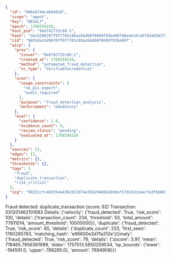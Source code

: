 ```json
{
  "id": "996eb74dcdb04819",
  "scope": "agent",
  "key": "RESULT",
  "epoch": 1760294220,
  "host_pid": "9e6742732c60:1",
  "hash": "dacb206707f977703c88aa5bd68f0609f92be607d8eabc8c447d3a03627328d6",
  "cid": "QmV1dacb206707f977703c88aa5bd68f0609f92be607",
  "aicp": {
    "prov": {
      "issuer": "9e6742732c60:1",
      "created_at": 1760294220,
      "method": "automated_fraud_detection",
      "vc_type": "VerifiableCredential"
    },
    "ucon": {
      "usage_constraints": [
        "no_pii_export",
        "audit_required"
      ],
      "purpose": "fraud_detection_analysis",
      "enforcement": "mandatory"
    },
    "eval": {
      "confidence": 1.0,
      "evidence_count": 0,
      "review_status": "pending",
      "evaluated_at": 1760294220
    }
  },
  "sources": [],
  "edges": [],
  "metrics": {},
  "thresholds": {},
  "tags": [
    "fraud",
    "duplicate_transaction",
    "risk_critical"
  ],
  "sig": "99221cfc403354a4362313d74e3562946024dddaf17d1dcb14ecfa3fbb607094"
}
```

Fraud detected: duplicate_transaction (score: 92)
Transaction: 031201462101683
Details: {'velocity': {'fraud_detected': True, 'risk_score': 100, 'details': {'transaction_count': 234, 'threshold': 50, 'total_amount': 77611014, 'amount_threshold': 10000000}}, 'duplicate': {'fraud_detected': True, 'risk_score': 85, 'details': {'duplicate_count': 233, 'first_seen': 1760285763, 'matching_hash': 'e66600e2d7fa312e'}}}maly': {'fraud_detected': True, 'risk_score': 79, 'details': {'zscore': 3.97, 'mean': 719465.7956361999, 'stdev': 1757513.5850259534, 'iqr_bounds': {'lower': -194591.0, 'upper': 788265.0}, 'amount': 7694908}}}